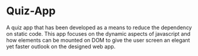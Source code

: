 # Quiz-App

A quiz app that has been developed as a means to reduce the dependency on static code. This app focuses on the dynamic aspects of javascript and how elements can be mounted on DOM to give the user screen an elegant yet faster outlook on the designed web app.
